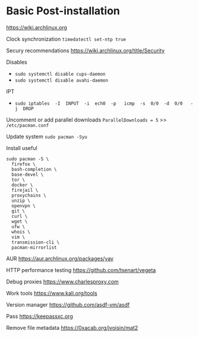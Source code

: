 # Basic Post-installation

https://wiki.archlinux.org

Clock synchronization
`timedatectl set-ntp true`

Secury recommendations
https://wiki.archlinux.org/title/Security

Disables
- `sudo systemctl disable cups-daemon`
- `sudo systemctl disable avahi-daemon`

IPT
- `sudo iptables  -I  INPUT  -i  ech0  -p   icmp  -s  0/0  -d  0/0   -j  DROP`

Uncomment or add parallel downloads
`ParallelDownloads = 5` >> `/etc/pacman.conf`

Update system
`sudo pacman -Syu`

Install useful
```shell
sudo pacman -S \
  firefox \
  bash-completion \
  base-devel \
  tor \
  docker \
  firejail \
  proxychains \
  unzip \
  openvpn \
  git \
  curl \
  wget \
  ufw \
  whois \
  vim \
  transmission-cli \
  pacman-mirrorlist
```

AUR
https://aur.archlinux.org/packages/yay

HTTP performance testing
https://github.com/tsenart/vegeta

Debug proxies
https://www.charlesproxy.com

Work tools
https://www.kali.org/tools

Version manager
https://github.com/asdf-vm/asdf

Pass
https://keepassxc.org

Remove file metadata
https://0xacab.org/jvoisin/mat2
